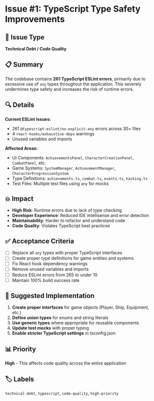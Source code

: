 # Issue #1: TypeScript Type Safety Improvements

## 🐛 Issue Type
**Technical Debt / Code Quality**

## 📋 Summary
The codebase contains **261 TypeScript ESLint errors**, primarily due to excessive use of `any` types throughout the application. This severely undermines type safety and increases the risk of runtime errors.

## 🔍 Details
**Current ESLint Issues:**
- 261 `@typescript-eslint/no-explicit-any` errors across 30+ files
- 4 `react-hooks/exhaustive-deps` warnings
- Unused variables and imports

**Affected Areas:**
- UI Components: `AchievementsPanel`, `CharacterCreationPanel`, `CombatPanel`, etc.
- Game Systems: `SystemManager`, `AchievementManager`, `CharacterProgressionSystem`
- Type Definitions: `achievements.ts`, `combat.ts`, `events.ts`, `hacking.ts`
- Test Files: Multiple test files using `any` for mocks

## 💥 Impact
- **High Risk**: Runtime errors due to lack of type checking
- **Developer Experience**: Reduced IDE intellisense and error detection
- **Maintainability**: Harder to refactor and understand code
- **Code Quality**: Violates TypeScript best practices

## ✅ Acceptance Criteria
- [ ] Replace all `any` types with proper TypeScript interfaces
- [ ] Create proper type definitions for game entities and systems
- [ ] Fix React hook dependency warnings
- [ ] Remove unused variables and imports
- [ ] Reduce ESLint errors from 265 to under 10
- [ ] Maintain 100% build success rate

## 🔧 Suggested Implementation
1. **Create proper interfaces** for game objects (Player, Ship, Equipment, etc.)
2. **Define union types** for enums and string literals
3. **Use generic types** where appropriate for reusable components
4. **Update test mocks** with proper typing
5. **Enable stricter TypeScript settings** in tsconfig.json

## 📊 Priority
**High** - This affects code quality across the entire application

## 🏷️ Labels
`technical-debt`, `typescript`, `code-quality`, `high-priority`